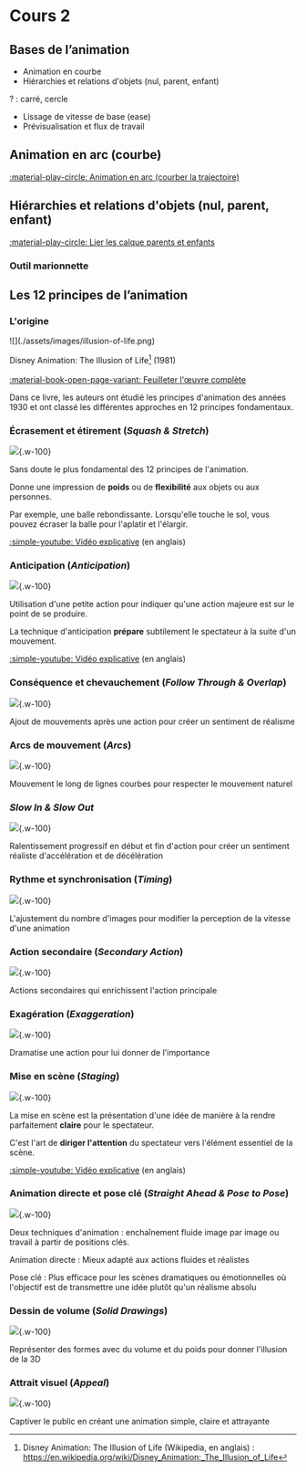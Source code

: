 # Cours 2      

## Bases de l’animation

* Animation en courbe
* Hiérarchies et relations d'objets (nul, parent, enfant)

? : carré, cercle

* Lissage de vitesse de base (ease)
* Prévisualisation et flux de travail

## Animation en arc (courbe)
[:material-play-circle: Animation en arc (courber la trajectoire)](https://cmontmorency365-my.sharepoint.com/:v:/g/personal/mariem_ouellet_cmontmorency_qc_ca/EXbVPmLILVJFrZ2aQw7P0ckBR6_qlTP_tIPyLVveMI4YlA?nav=eyJyZWZlcnJhbEluZm8iOnsicmVmZXJyYWxBcHAiOiJPbmVEcml2ZUZvckJ1c2luZXNzIiwicmVmZXJyYWxBcHBQbGF0Zm9ybSI6IldlYiIsInJlZmVycmFsTW9kZSI6InZpZXciLCJyZWZlcnJhbFZpZXciOiJNeUZpbGVzTGlua0NvcHkifX0&e=6zpluG)

## Hiérarchies et relations d'objets (nul, parent, enfant)
[:material-play-circle: Lier les calque parents et enfants](https://cmontmorency365-my.sharepoint.com/:v:/g/personal/mariem_ouellet_cmontmorency_qc_ca/EevYZli_buxNscVZ_P9WGzcBg2U7J6mYkKW5KvQfZRJjwQ?nav=eyJyZWZlcnJhbEluZm8iOnsicmVmZXJyYWxBcHAiOiJPbmVEcml2ZUZvckJ1c2luZXNzIiwicmVmZXJyYWxBcHBQbGF0Zm9ybSI6IldlYiIsInJlZmVycmFsTW9kZSI6InZpZXciLCJyZWZlcnJhbFZpZXciOiJNeUZpbGVzTGlua0NvcHkifX0&e=encRsV)


### Outil marionnette


## Les 12 principes de l’animation

### L'origine

<div class="grid grid-1-2" markdown>
  ![](./assets/images/illusion-of-life.png)

  Disney Animation: The Illusion of Life[^disneyanim] (1981)<br><br>
  [:material-book-open-page-variant: Feuilleter l'œuvre complète](https://archive.org/details/disney-animation-the-illusion-of-life/mode/2up)
</div>

Dans ce livre, les auteurs ont étudié les principes d'animation des années 1930 et ont classé les différentes approches en 12 principes fondamentaux.

[^disneyanim]: Disney Animation: The Illusion of Life (Wikipedia, en anglais) : <https://en.wikipedia.org/wiki/Disney_Animation:_The_Illusion_of_Life>

### Écrasement et étirement (_Squash & Stretch_)

![](./assets/images/1_Squash-and-stretch.gif){.w-100}

Sans doute le plus fondamental des 12 principes de l'animation.

Donne une impression de **poids** ou de **flexibilité** aux objets ou aux personnes. 

Par exemple, une balle rebondissante. Lorsqu'elle touche le sol, vous pouvez écraser la balle pour l'aplatir et l'élargir.

[:simple-youtube: Vidéo explicative](https://www.youtube.com/watch?v=haa7n3UGyDc&list=PL-bOh8btec4CXd2ya1NmSKpi92U_l6ZJd&index=1) (en anglais)

### Anticipation (_Anticipation_)

![](./assets/images/1_Anticipation.gif){.w-100}

Utilisation d'une petite action pour indiquer qu'une action majeure est sur le point de se produire.

La technique d'anticipation **prépare** subtilement le spectateur à la suite d'un mouvement.

[:simple-youtube: Vidéo explicative](https://www.youtube.com/watch?v=F8OtE60T8yU&list=PL-bOh8btec4CXd2ya1NmSKpi92U_l6ZJd&index=2) (en anglais)

### Conséquence et chevauchement (_Follow Through & Overlap_)

![](./assets/images/5_Follow-Through-and-Overlapping.gif){.w-100}

Ajout de mouvements après une action pour créer un sentiment de réalisme


### Arcs de mouvement (_Arcs_)

![](./assets/images/7_Arcs.gif){.w-100}

Mouvement le long de lignes courbes pour respecter le mouvement naturel

### _Slow In & Slow Out_

![](./assets/images/6_Slow-In-Slow-Out.gif){.w-100}

Ralentissement progressif en début et fin d'action pour créer un sentiment réaliste d'accélération et de décélération

### Rythme et synchronisation (_Timing_)

![](./assets/images/9_Timing.gif){.w-100}

L'ajustement du nombre d'images pour modifier la perception de la vitesse d'une animation

### Action secondaire (_Secondary Action_)

![](./assets/images/8_Secondary-Action.gif){.w-100}

Actions secondaires qui enrichissent l'action principale

### Exagération (_Exaggeration_)

![](./assets/images/10_Exaggeration.gif){.w-100}

Dramatise une action pour lui donner de l'importance

### Mise en scène (_Staging_)

![](./assets/images/3_Staging.gif){.w-100}

La mise en scène est la présentation d'une idée de manière à la rendre parfaitement **claire** pour le spectateur.

C'est l'art de **diriger l'attention** du spectateur vers l'élément essentiel de la scène.

[:simple-youtube: Vidéo explicative](https://www.youtube.com/watch?v=u-SXLaQGg50&list=PL-bOh8btec4CXd2ya1NmSKpi92U_l6ZJd&index=3) (en anglais)

### Animation directe et pose clé (_Straight Ahead & Pose to Pose_)

![](./assets/images/4_Pose-to-Pose.gif){.w-100}

Deux techniques d'animation : enchaînement fluide image par image ou travail à partir de positions clés.

Animation directe : Mieux adapté aux actions fluides et réalistes

Pose clé : Plus efficace pour les scènes dramatiques ou émotionnelles où l'objectif est de transmettre une idée plutôt qu'un réalisme absolu

### Dessin de volume (_Solid Drawings_)

![](./assets/images/11_Solid-Drawings.gif){.w-100}

Représenter des formes avec du volume et du poids pour donner l'illusion de la 3D

### Attrait visuel (_Appeal_)

![](./assets/images/12_Appeal.gif){.w-100}

Captiver le public en créant une animation simple, claire et attrayante







